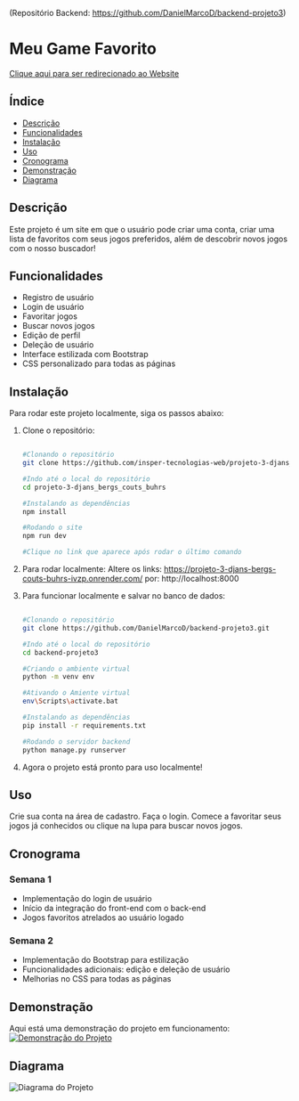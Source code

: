 
(Repositório Backend:  https://github.com/DanielMarcoD/backend-projeto3)
# Meu Game Favorito

[Clique aqui para ser redirecionado ao Website](https://projeto-3-djans-bergs-couts-buhrs-ivzp.onrender.com/)

## Índice

- [Descrição](#descrição)
- [Funcionalidades](#funcionalidades)
- [Instalação](#instalação)
- [Uso](#uso)
- [Cronograma](#cronograma)
- [Demonstração](#demonstração)
- [Diagrama](#diagrama)
## Descrição

Este projeto é um site em que o usuário pode criar uma conta, criar uma lista de favoritos com seus jogos preferidos, além de descobrir novos jogos com o nosso buscador!

## Funcionalidades

- Registro de usuário
- Login de usuário
- Favoritar jogos
- Buscar novos jogos
- Edição de perfil
- Deleção de usuário
- Interface estilizada com Bootstrap
- CSS personalizado para todas as páginas

## Instalação

Para rodar este projeto localmente, siga os passos abaixo:

1. Clone o repositório:
   ```bash
   
   #Clonando o repositório
   git clone https://github.com/insper-tecnologias-web/projeto-3-djans_bergs_couts_buhrs.git

   #Indo até o local do repositório
   cd projeto-3-djans_bergs_couts_buhrs

   #Instalando as dependências
   npm install

   #Rodando o site
   npm run dev

   #Clique no link que aparece após rodar o último comando
   

2. Para rodar localmente:
   Altere os links: https://projeto-3-djans-bergs-couts-buhrs-ivzp.onrender.com/
   por:  http://localhost:8000

3. Para funcionar localmente e salvar no banco de dados:
   ```bash
   
   #Clonando o repositório
   git clone https://github.com/DanielMarcoD/backend-projeto3.git

   #Indo até o local do repositório
   cd backend-projeto3

   #Criando o ambiente virtual
   python -m venv env

   #Ativando o Amiente virtual
   env\Scripts\activate.bat

   #Instalando as dependências
   pip install -r requirements.txt

   #Rodando o servidor backend
   python manage.py runserver
   
4. Agora o projeto está pronto para uso localmente!

## Uso

Crie sua conta na área de cadastro. Faça o login. Comece a favoritar seus jogos já conhecidos ou clique na lupa para buscar novos jogos. 


## Cronograma

### Semana 1
- Implementação do login de usuário
- Início da integração do front-end com o back-end
- Jogos favoritos atrelados ao usuário logado

### Semana 2
- Implementação do Bootstrap para estilização
- Funcionalidades adicionais: edição e deleção de usuário
- Melhorias no CSS para todas as páginas
 

## Demonstração

Aqui está uma demonstração do projeto em funcionamento:
[![Demonstração do Projeto](https://img.youtube.com/vi/dt7iEfqMCRo/0.jpg)](https://youtu.be/dt7iEfqMCRo)

## Diagrama
![Diagrama do Projeto](https://github.com/insper-tecnologias-web/projeto-3-djans_bergs_couts_buhrs/raw/main/img-diagrama/Diagrama.jpg)


     
    

